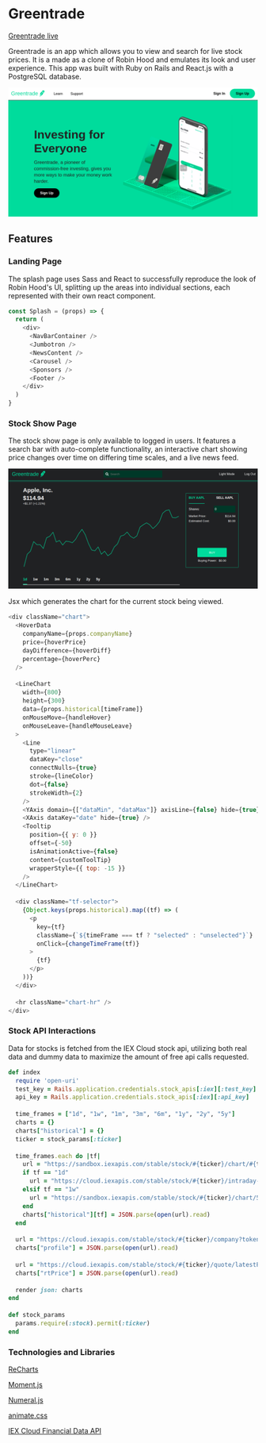 # Greentrade

[Greentrade live](https://greentrade.herokuapp.com/#/)

Greentrade is an app which allows you to view and search for live stock prices. It is a made as a clone of Robin Hood and emulates its look and user experience. This app was built with Ruby on Rails and React.js with a PostgreSQL database.

![intro-png](app/assets/images/readme_images/intro.png)

## Features

### Landing Page

The splash page uses Sass and React to successfully reproduce the look of Robin Hood's UI, splitting up the areas into individual sections, each represented with their own react component.

```js
const Splash = (props) => {
  return (
    <div>
      <NavBarContainer />
      <Jumbotron />
      <NewsContent />
      <Carousel />
      <Sponsors />
      <Footer />
    </div>
  )
}
```

### Stock Show Page

The stock show page is only available to logged in users. It features a search bar with auto-complete functionality, an interactive chart showing price changes over time on differing time scales, and a live news feed.

![chart-png](app/assets/images/readme_images/chart.png)

Jsx which generates the chart for the current stock being viewed.
```js
<div className="chart">
  <HoverData
    companyName={props.companyName}
    price={hoverPrice}
    dayDifference={hoverDiff}
    percentage={hoverPerc}
  />

  <LineChart
    width={800}
    height={300}
    data={props.historical[timeFrame]}
    onMouseMove={handleHover}
    onMouseLeave={handleMouseLeave}
  >
    <Line
      type="linear"
      dataKey="close"
      connectNulls={true}
      stroke={lineColor}
      dot={false}
      strokeWidth={2}
    />
    <YAxis domain={["dataMin", "dataMax"]} axisLine={false} hide={true} />
    <XAxis dataKey="date" hide={true} />
    <Tooltip
      position={{ y: 0 }}
      offset={-50}
      isAnimationActive={false}
      content={customToolTip}
      wrapperStyle={{ top: -15 }}
    />
  </LineChart>

  <div className="tf-selector">
    {Object.keys(props.historical).map((tf) => (
      <p
        key={tf}
        className={`${timeFrame === tf ? "selected" : "unselected"}`}
        onClick={changeTimeFrame(tf)}
      >
        {tf}
      </p>
    ))}
  </div>

  <hr className="chart-hr" />
</div>
```

### Stock API Interactions
Data for stocks is fetched from the IEX Cloud stock api, utilizing both real data and dummy data to maximize the amount of free api calls requested.

```rb
def index
  require 'open-uri'
  test_key = Rails.application.credentials.stock_apis[:iex][:test_key]
  api_key = Rails.application.credentials.stock_apis[:iex][:api_key]

  time_frames = ["1d", "1w", "1m", "3m", "6m", "1y", "2y", "5y"]
  charts = {}
  charts["historical"] = {}
  ticker = stock_params[:ticker]

  time_frames.each do |tf|
    url = "https://sandbox.iexapis.com/stable/stock/#{ticker}/chart/#{tf}?token=#{test_key}"
    if tf == "1d"
      url = "https://cloud.iexapis.com/stable/stock/#{ticker}/intraday-prices?token=#{api_key}"
    elsif tf == "1w"
      url = "https://sandbox.iexapis.com/stable/stock/#{ticker}/chart/5d?token=#{test_key}"
    end
    charts["historical"][tf] = JSON.parse(open(url).read)
  end

  url = "https://cloud.iexapis.com/stable/stock/#{ticker}/company?token=#{api_key}"
  charts["profile"] = JSON.parse(open(url).read)

  url = "https://cloud.iexapis.com/stable/stock/#{ticker}/quote/latestPrice?token=#{api_key}"
  charts["rtPrice"] = JSON.parse(open(url).read)

  render json: charts
end

def stock_params
  params.require(:stock).permit(:ticker)
end
```
### Technologies and Libraries
[ReCharts](https://recharts.org/en-US/)

[Moment.js](https://momentjs.com/)

[Numeral.js](http://numeraljs.com/)

[animate.css](https://animate.style/)

[IEX Cloud Financial Data API](https://iexcloud.io/)
